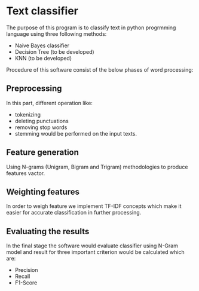 # Text classifier
The purpose of this program is to classify text in python progrmming language using three following methods:
- Naive Bayes classifier
- Decision Tree (to be developed)
- KNN (to be developed)

Procedure of this software consist of the below phases of word processing:
## Preprocessing
In this part, different operation like:
- tokenizing
- deleting punctuations
- removing stop words
- stemming
would be performed on the input texts.
## Feature generation
Using N-grams (Unigram, Bigram and Trigram) methodologies to produce features vactor.
## Weighting features
In order to weigh feature we implement TF-IDF concepts which make it easier for accurate classification in further processing. 
## Evaluating the results
In the final stage the software would evaluate classifier using N-Gram model and result for three important criterion would be calculated which are:
- Precision
- Recall
- F1-Score